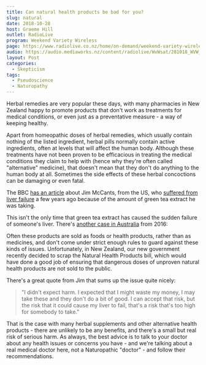 ```yaml
---
title: Can natural health products be bad for you?
slug: natural
date: 2018-10-28
host: Graeme Hill
outlet: RadioLive
program: Weekend Variety Wireless
page: https://www.radiolive.co.nz/home/on-demand/weekend-variety-wireless/2018/10/weekend-variety-wireless--in-case-you-missed-sunday2.html
audio: https://audio.mediaworks.nz/content/radiolive/WvWsat/281018_WVW_Skepticalthoughts.mp3
layout: Post
categories:
  - Skepticism
tags:
  - Pseudoscience
  - Naturopathy
---
```


Herbal remedies are very popular these days, with many pharmacies in New Zealand happy to promote products that don't work as treatments for medical conditions, or even just as a preventative measure - a way of keeping healthy.

<!-- more -->

Apart from homeopathic doses of herbal remedies, which usually contain nothing of the listed ingredient, herbal pills normally contain active ingredients, often at levels that will affect the human body. Although these treatments have not been proven to be efficacious in treating the medical conditions they claim to help with (hence why they're often called "alternative" medicine), that doesn't mean that they don't do anything to the human body at all. Sometimes the side effects of these herbal concoctions can be damaging or even fatal.

The BBC [has an article](https://www.bbc.com/news/stories-45971416) about Jim McCants, from the US, who [suffered from liver failure](https://theness.com/neurologicablog/index.php/liver-failure-from-green-tea-extract/) a few years ago because of the amount of green tea extract he was taking.

This isn't the only time that green tea extract has caused the sudden failure of someone's liver. There's [another case in Australia](https://www.abc.net.au/news/2016-02-14/man-faced-death-after-taking-popular-weight-loss-product/7162378) from 2016:

Often these products are sold as foods or health products, rather than as medicines, and don't come under strict enough rules to guard against these kinds of issues. Unfortunately, in New Zealand, our new government recently decided to scrap the Natural Health Products bill, which would have done a good job of ensuring that dangerous doses of unproven natural health products are not sold to the public.

There's a great quote from Jim that sums up the issue quite nicely:

> "I didn't expect harm. I expected that I might waste my money, I may take these and they don't do a bit of good. I can accept that risk, but the risk that it could cause my liver to fail, that's a risk that's too high for somebody to take."

That is the case with many herbal supplements and other alternative health products - there are unlikely to be any benefits, and there's a small but real risk of serious harm. As always, the best advice is to talk to your doctor about any health issues or concerns you have - and we're talking about a real medical doctor here, not a Naturopathic "doctor" - and follow their recommendations.
